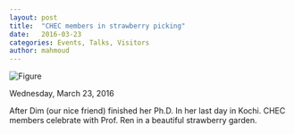```yaml
---
layout: post
title:  "CHEC members in strawberry picking"
date:   2016-03-23
categories: Events, Talks, Visitors
author: mahmoud
---
```



![Figure](https://farm2.staticflickr.com/1573/25880957332_80743178a1_c.jpg)

Wednesday, March 23, 2016

After Dim (our nice friend) finished her Ph.D. In her last day in Kochi. CHEC members celebrate with Prof. Ren in a beautiful strawberry garden.